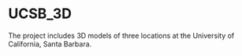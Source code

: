 # UCSB_3D
The project includes 3D models of three locations at the University of California, Santa Barbara.  

